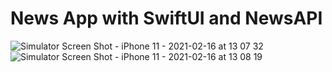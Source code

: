 # News App with SwiftUI and NewsAPI


![Simulator Screen Shot - iPhone 11 - 2021-02-16 at 13 07 32](https://user-images.githubusercontent.com/41873800/108095429-b60f5300-7034-11eb-9e9d-fc5b030f3617.png)
![Simulator Screen Shot - iPhone 11 - 2021-02-16 at 13 08 19](https://user-images.githubusercontent.com/41873800/108095446-ba3b7080-7034-11eb-9fed-074c7dc206ef.png)
